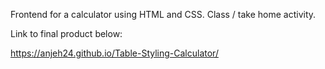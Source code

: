 Frontend for a calculator using HTML and CSS. Class / take home activity.

Link to final product below:

https://anjeh24.github.io/Table-Styling-Calculator/
